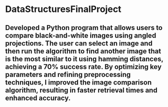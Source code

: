 # DataStructuresFinalProject

## Developed a Python program that allows users to compare black-and-white images using angled projections. The user can select an image and then run the algorithm to find another image that is the most similar to it using hamming distances, achieving a 70% success rate. By optimizing key parameters and refining preprocessing techniques, I improved the image comparison algorithm, resulting in faster retrieval times and enhanced accuracy.
